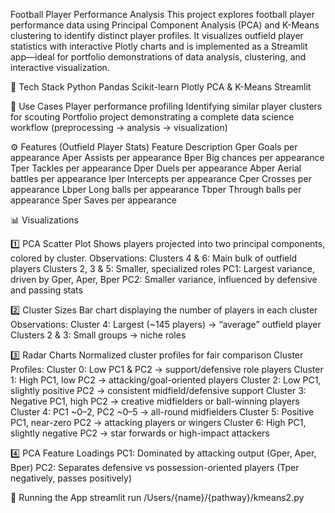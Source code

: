 Football Player Performance Analysis
This project explores football player performance data using Principal Component Analysis (PCA) and K-Means clustering to identify distinct player profiles. It visualizes outfield player statistics with interactive Plotly charts and is implemented as a Streamlit app—ideal for portfolio demonstrations of data analysis, clustering, and interactive visualization.

🔧 Tech Stack
Python
Pandas
Scikit-learn
Plotly
PCA & K-Means
Streamlit

🎯 Use Cases
Player performance profiling
Identifying similar player clusters for scouting
Portfolio project demonstrating a complete data science workflow (preprocessing → analysis → visualization)

⚙️ Features (Outfield Player Stats)
Feature	Description
Gper	Goals per appearance
Aper	Assists per appearance
Bper	Big chances per appearance
Tper	Tackles per appearance
Dper	Duels per appearance
Abper	Aerial battles per appearance
Iper	Intercepts per appearance
Cper	Crosses per appearance
Lbper	Long balls per appearance
Tbper	Through balls per appearance
Sper	Saves per appearance

📊 Visualizations

1️⃣ PCA Scatter Plot
Shows players projected into two principal components, colored by cluster.
Observations:
Clusters 4 & 6: Main bulk of outfield players
Clusters 2, 3 & 5: Smaller, specialized roles
PC1: Largest variance, driven by Gper, Aper, Bper
PC2: Smaller variance, influenced by defensive and passing stats

2️⃣ Cluster Sizes
Bar chart displaying the number of players in each cluster
Observations:
Cluster 4: Largest (~145 players) → “average” outfield player
Clusters 2 & 3: Small groups → niche roles

3️⃣ Radar Charts
Normalized cluster profiles for fair comparison
Cluster Profiles:
Cluster 0: Low PC1 & PC2 → support/defensive role players
Cluster 1: High PC1, low PC2 → attacking/goal-oriented players
Cluster 2: Low PC1, slightly positive PC2 → consistent midfield/defensive support
Cluster 3: Negative PC1, high PC2 → creative midfielders or ball-winning players
Cluster 4: PC1 ~0–2, PC2 ~0–5 → all-round midfielders
Cluster 5: Positive PC1, near-zero PC2 → attacking players or wingers
Cluster 6: High PC1, slightly negative PC2 → star forwards or high-impact attackers

4️⃣ PCA Feature Loadings
PC1: Dominated by attacking output (Gper, Aper, Bper)
PC2: Separates defensive vs possession-oriented players (Tper negatively, passes positively)

🚀 Running the App
streamlit run /Users/{name}/{pathway}/kmeans2.py

